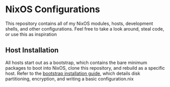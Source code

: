 # NixOS Configurations
This repository contains all of my NixOS modules, hosts, development shells, and other configurations. Feel free to take a look around, steal code, or use this as inspiration

## Host Installation
All hosts start out as a bootstrap, which contains the bare minimum packages to boot into NixOS, clone this repository, and rebuild as a specific host. Refer to the [bootstrap installation guide](bootstrap/installation-guide.md), which details disk partitioning, encryption, and writing a basic configuration.nix